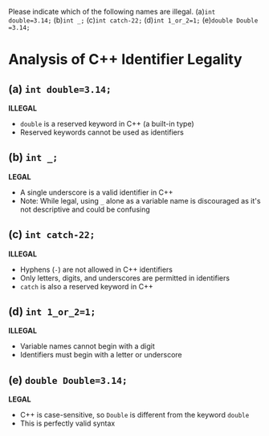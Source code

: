 Please indicate which of the following names are illegal.
(a)`int double=3.14;`
(b)`int _;`
(c)`int catch-22;`
(d)`int 1_or_2=1;`
(e)`double Double =3.14;`
# Analysis of C++ Identifier Legality

## (a) `int double=3.14;`
**ILLEGAL**
- `double` is a reserved keyword in C++ (a built-in type)
- Reserved keywords cannot be used as identifiers


## (b) `int _;`
**LEGAL**
- A single underscore is a valid identifier in C++
- Note: While legal, using `_` alone as a variable name is discouraged as it's not descriptive and could be confusing

## (c) `int catch-22;`
**ILLEGAL**
- Hyphens (`-`) are not allowed in C++ identifiers
- Only letters, digits, and underscores are permitted in identifiers
- `catch` is also a reserved keyword in C++

## (d) `int 1_or_2=1;`
**ILLEGAL**
- Variable names cannot begin with a digit
- Identifiers must begin with a letter or underscore

## (e) `double Double=3.14;`
**LEGAL**
- C++ is case-sensitive, so `Double` is different from the keyword `double`
- This is perfectly valid syntax
